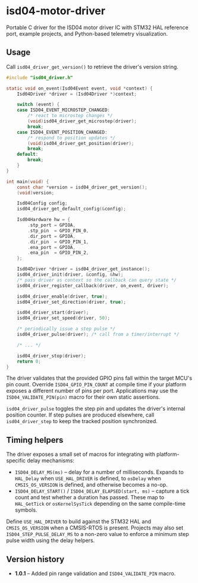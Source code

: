 # isd04-motor-driver
Portable C driver for the ISD04 motor driver IC with STM32 HAL reference port, example projects, and Python-based telemetry visualization.

## Usage
Call `isd04_driver_get_version()` to retrieve the driver's version string.

```c
#include "isd04_driver.h"

static void on_event(Isd04Event event, void *context) {
    Isd04Driver *driver = (Isd04Driver *)context;

    switch (event) {
    case ISD04_EVENT_MICROSTEP_CHANGED:
        /* react to microstep changes */
        (void)isd04_driver_get_microstep(driver);
        break;
    case ISD04_EVENT_POSITION_CHANGED:
        /* respond to position updates */
        (void)isd04_driver_get_position(driver);
        break;
    default:
        break;
    }
}

int main(void) {
    const char *version = isd04_driver_get_version();
    (void)version;

    Isd04Config config;
    isd04_driver_get_default_config(&config);

    Isd04Hardware hw = {
        .stp_port = GPIOA,
        .stp_pin  = GPIO_PIN_0,
        .dir_port = GPIOA,
        .dir_pin  = GPIO_PIN_1,
        .ena_port = GPIOA,
        .ena_pin  = GPIO_PIN_2,
    };

    Isd04Driver *driver = isd04_driver_get_instance();
    isd04_driver_init(driver, &config, &hw);
    /* pass driver as context so the callback can query state */
    isd04_driver_register_callback(driver, on_event, driver);

    isd04_driver_enable(driver, true);
    isd04_driver_set_direction(driver, true);

    isd04_driver_start(driver);
    isd04_driver_set_speed(driver, 50);

    /* periodically issue a step pulse */
    isd04_driver_pulse(driver); /* call from a timer/interrupt */

    /* ... */

    isd04_driver_stop(driver);
    return 0;
}
```

The driver validates that the provided GPIO pins fall within the target MCU's
pin count.  Override `ISD04_GPIO_PIN_COUNT` at compile time if your platform
exposes a different number of pins per port.  Applications may use the
`ISD04_VALIDATE_PIN(pin)` macro for their own static assertions.

`isd04_driver_pulse` toggles the step pin and updates the driver's internal
position counter. If step pulses are produced elsewhere, call
`isd04_driver_step` to keep the tracked position synchronized.

## Timing helpers

The driver exposes a small set of macros for integrating with platform-specific
delay mechanisms:

* `ISD04_DELAY_MS(ms)` – delay for a number of milliseconds.  Expands to
  `HAL_Delay` when `USE_HAL_DRIVER` is defined, to `osDelay` when
  `CMSIS_OS_VERSION` is defined, and otherwise becomes a no-op.
* `ISD04_DELAY_START()` / `ISD04_DELAY_ELAPSED(start, ms)` – capture a tick
  count and test whether a duration has passed.  These map to `HAL_GetTick` or
  `osKernelSysTick` depending on the same compile-time symbols.

Define `USE_HAL_DRIVER` to build against the STM32 HAL and `CMSIS_OS_VERSION`
when a CMSIS-RTOS is present.  Projects may also set
`ISD04_STEP_PULSE_DELAY_MS` to a non-zero value to enforce a minimum step pulse
width using the delay helpers.

## Version history

* **1.0.1** – Added pin range validation and `ISD04_VALIDATE_PIN` macro.
